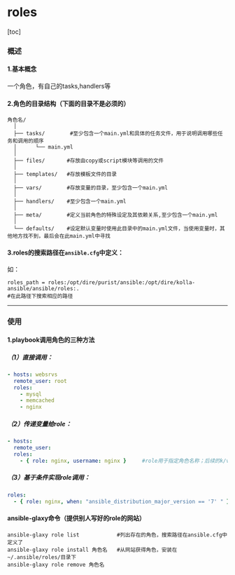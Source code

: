 # roles
[toc]
### 概述
#### 1.基本概念
一个角色，有自己的tasks,handlers等

#### 2.角色的目录结构（下面的目录不是必须的）
```shell
角色名/
  │
  ├── tasks/        #至少包含一个main.yml和具体的任务文件，用于说明调用哪些任务和调用的顺序
  │      └── main.yml   		
  │
  ├── files/       #存放由copy或script模块等调用的文件
  │      
  ├── templates/   #存放模板文件的目录
  │
  ├── vars/        #存放变量的目录，至少包含一个main.yml
  │		
  ├── handlers/    #至少包含一个main.yml   
  │		
  ├── meta/        #定义当前角色的特殊设定及其依赖关系,至少包含一个main.yml
  │
  └── defaults/    #设定默认变量时使用此目录中的main.yml文件，当使用变量时，其他地方找不到，最后会在此main.yml中寻找
```

#### 3.roles的搜索路径在`ansible.cfg`中定义：
如：
```shell
roles_path = roles:/opt/dire/purist/ansible:/opt/dire/kolla-ansible/ansible/roles:.
#在此路径下搜索相应的路径
```

***

### 使用

#### 1.playbook调用角色的三种方法

##### （1）直接调用：
```yaml
- hosts: websrvs
  remote_user: root
  roles:
    - mysql
    - memcached
    - nginx
```

##### （2）传递变量给role：
```yaml
- hosts:
  remote_user:
  roles:
    - { role: nginx, username: nginx }     #role用于指定角色名称；后续的k/v用于传递变量给角色
```

##### （3）基于条件实现role调用：
```yaml
roles:
  - { role: nginx, when: "ansible_distribution_major_version == '7' " }
```

#### ansible-glaxy命令（提供别人写好的role的网站）
```shell
ansible-glaxy role list            #列出存在的角色，搜索路径在ansible.cfg中定义了
ansible-glaxy role install 角色名   #从网站获得角色，安装在~/.ansible/roles/目录下
ansible-glaxy role remove 角色名
```
